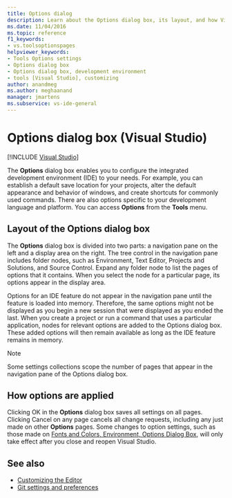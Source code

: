 ```yaml
---
title: Options dialog
description: Learn about the Options dialog box, its layout, and how Visual Studios applies the options you select to your projects and solutions.
ms.date: 11/04/2016
ms.topic: reference
f1_keywords:
- vs.toolsoptionspages
helpviewer_keywords:
- Tools Options settings
- Options dialog box
- Options dialog box, development environment
- tools [Visual Studio], customizing
author: anandmeg
ms.author: meghaanand
manager: jmartens
ms.subservice: vs-ide-general
---
```

# Options dialog box (Visual Studio)

 [!INCLUDE [Visual Studio](~/includes/applies-to-version/vs-windows-only.md)]

The **Options** dialog box enables you to configure the integrated development environment (IDE) to your needs. For example, you can establish a default save location for your projects, alter the default appearance and behavior of windows, and create shortcuts for commonly used commands. There are also options specific to your development language and platform. You can access **Options** from the **Tools** menu.

## Layout of the Options dialog box

The **Options** dialog box is divided into two parts: a navigation pane on the left and a display area on the right. The tree control in the navigation pane includes folder nodes, such as Environment, Text Editor, Projects and Solutions, and Source Control. Expand any folder node to list the pages of options that it contains. When you select the node for a particular page, its options appear in the display area.

Options for an IDE feature do not appear in the navigation pane until the feature is loaded into memory. Therefore, the same options might not be displayed as you begin a new session that were displayed as you ended the last. When you create a project or run a command that uses a particular application, nodes for relevant options are added to the Options dialog box. These added options will then remain available as long as the IDE feature remains in memory.

> [!NOTE]
> Some settings collections scope the number of pages that appear in the navigation pane of the Options dialog box.

## How options are applied

Clicking OK in the **Options** dialog box saves all settings on all pages. Clicking Cancel on any page cancels all change requests, including any just made on other **Options** pages. Some changes to option settings, such as those made on [Fonts and Colors, Environment, Options Dialog Box](../../ide/reference/fonts-and-colors-environment-options-dialog-box.md), will only take effect after you close and reopen Visual Studio.

## See also

- [Customizing the Editor](../how-to-change-text-case-in-the-editor.md)
- [Git settings and preferences](../../version-control/git-settings.md)
